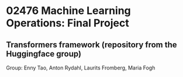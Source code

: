 # 02476 Machine Learning Operations: Final Project
## Transformers framework (repository from the Huggingface group)

Group: 
Enny Tao, 
Anton Rydahl, 
Laurits Fromberg,
Maria Fogh


